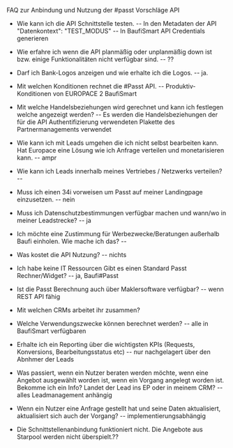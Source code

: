 FAQ zur Anbindung und Nutzung der #passt Vorschläge API

- Wie kann ich die API Schnittstelle testen.
-- In den Metadaten der API "Datenkontext": "TEST_MODUS"
-- In BaufiSmart API Credentials generieren

- Wie erfahre ich wenn die API planmäßig oder unplanmäßig down ist bzw. einige Funktionalitäten nicht verfügbar sind. 
-- ?? 
- Darf ich Bank-Logos anzeigen und wie erhalte ich die Logos.
-- ja.
- Mit welchen Konditionen rechnet die #Passt API.
-- Produktiv-Konditionen von EUROPACE 2 BaufiSmart

- Mit welche Handelsbeziehungen wird gerechnet und kann ich festlegen welche angezeigt werden?
-- Es werden die Handelsbeziehungen der für die API Authentifizierung verwendeten Plakette des Partnermanagements verwendet

- Wie kann ich mit Leads umgehen die ich nicht selbst bearbeiten kann. Hat Europace eine Lösung wie ich Anfrage verteilen und monetarisieren kann.
-- ampr

- Wie kann ich Leads innerhalb meines Vertriebes / Netzwerks verteilen?
-- 

- Muss ich einen 34i vorweisen um Passt auf meiner Landingpage einzusetzen.
-- nein

- Muss ich Datenschutzbestimmungen verfügbar machen und wann/wo in meiner Leadstrecke?
-- ja

- Ich möchte eine Zustimmung für Werbezwecke/Beratungen außerhalb Baufi einholen. Wie mache ich das?
--

- Was kostet die API Nutzung?
-- nichts

- Ich habe keine IT Ressourcen Gibt es einen Standard Passt Rechner/Widget?
-- ja, Baufi#Passt

- Ist die Passt Berechnung auch über Maklersoftware verfügbar?
-- wenn REST API fähig

- Mit welchen CRMs arbeitet ihr zusammen?

- Welche Verwendungszwecke können berechnet werden?
-- alle in BaufiSmart verfügbaren

- Erhalte ich ein Reporting über die wichtigsten KPIs (Requests, Konversions, Bearbeitungsstatus etc)
-- nur nachgelagert über den Abnhmer der Leads

- Was passiert, wenn ein Nutzer beraten werden möchte, wenn eine Angebot ausgewählt worden ist, wenn ein Vorgang angelegt worden ist. Bekomme ich ein Info? Landet der Lead ins EP oder in meinem CRM?
-- alles Leadmanagement anhängig

- Wenn ein Nutzer eine Anfrage gestellt hat und seine Daten aktualisiert, aktualisiert sich auch der Vorgang?
-- implementierungsabhängig
 
- Die Schnittstellenanbindung funktioniert nicht. Die Angebote aus Starpool werden nicht überspielt.??
